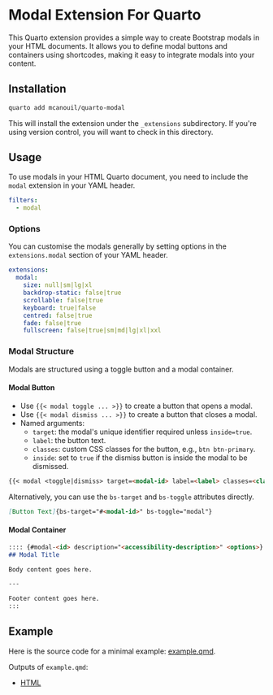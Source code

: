 # Modal Extension For Quarto

This Quarto extension provides a simple way to create Bootstrap modals in your HTML documents.
It allows you to define modal buttons and containers using shortcodes, making it easy to integrate modals into your content.

## Installation

```bash
quarto add mcanouil/quarto-modal
```

This will install the extension under the `_extensions` subdirectory.
If you're using version control, you will want to check in this directory.

## Usage

To use modals in your HTML Quarto document, you need to include the `modal` extension in your YAML header.

```yaml
filters:
  - modal
```

### Options

You can customise the modals generally by setting options in the `extensions.modal` section of your YAML header.

```yaml
extensions:
  modal:
    size: null|sm|lg|xl
    backdrop-static: false|true
    scrollable: false|true
    keyboard: true|false
    centred: false|true
    fade: false|true
    fullscreen: false|true|sm|md|lg|xl|xxl
```

### Modal Structure

Modals are structured using a toggle button and a modal container.

#### Modal Button

- Use `{{< modal toggle ... >}}` to create a button that opens a modal.
- Use `{{< modal dismiss ... >}}` to create a button that closes a modal.
- Named arguments:
  - `target`: the modal's unique identifier required unless `inside=true`.
  - `label`: the button text.
  - `classes`: custom CSS classes for the button, e.g., `btn btn-primary`.
  - `inside`: set to `true` if the dismiss button is inside the modal to be dismissed.

```{.markdown shortcodes=false}
{{< modal <toggle|dismiss> target=<modal-id> label=<label> classes=<classes> inside=<boolean> >}}
```

Alternatively, you can use the `bs-target` and `bs-toggle` attributes directly.

```markdown
[Button Text]{bs-target="#<modal-id>" bs-toggle="modal"}
```

#### Modal Container

```{.markdown shortcodes=false}
:::: {#modal-<id> description="<accessibility-description>" <options>}
## Modal Title

Body content goes here.

---

Footer content goes here.
:::
```

## Example

Here is the source code for a minimal example: [example.qmd](example.qmd).

Outputs of `example.qmd`:

- [HTML](https://m.canouil.dev/quarto-modal/)
